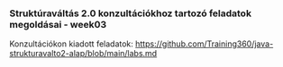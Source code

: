 ### Struktúraváltás 2.0 konzultációkhoz tartozó feladatok megoldásai - week03

Konzultációkon kiadott feladatok:
https://github.com/Training360/java-strukturavalto2-alap/blob/main/labs.md
